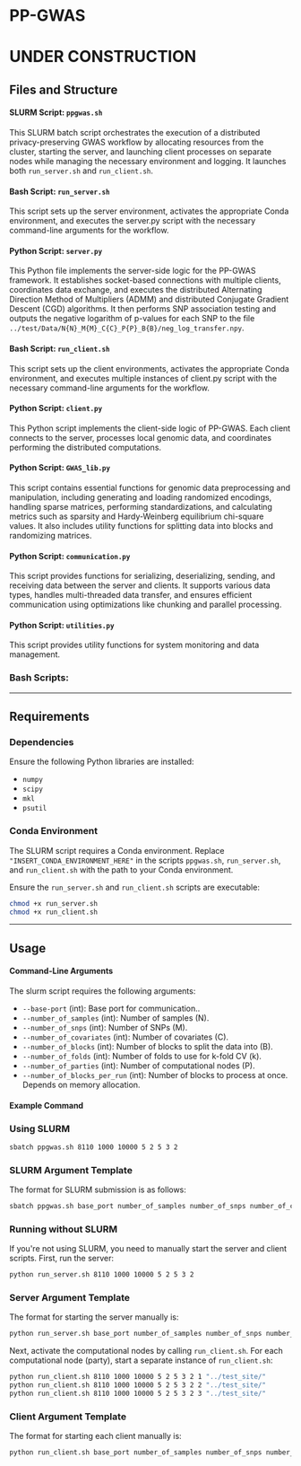 # PP-GWAS
# UNDER CONSTRUCTION

## Files and Structure

#### SLURM Script: `ppgwas.sh`
This SLURM batch script orchestrates the execution of a distributed privacy-preserving GWAS workflow by allocating resources from the cluster, starting the server, and launching client processes on separate nodes while managing the necessary environment and logging. It launches both `run_server.sh` and `run_client.sh`. 

#### Bash Script: `run_server.sh`
This script sets up the server environment, activates the appropriate Conda environment, and executes the server.py script with the necessary command-line arguments for the workflow.

#### Python Script: `server.py`
This Python file implements the server-side logic for the PP-GWAS framework. It establishes socket-based connections with multiple clients, coordinates data exchange, and executes the distributed Alternating Direction Method of Multipliers (ADMM) and distributed Conjugate Gradient Descent (CGD) algorithms. It then performs SNP association testing and outputs the negative logarithm of p-values for each SNP to the file `../test/Data/N{N}_M{M}_C{C}_P{P}_B{B}/neg_log_transfer.npy`.

#### Bash Script: `run_client.sh`
This script sets up the client environments, activates the appropriate Conda environment, and executes multiple instances of client.py script with the necessary command-line arguments for the workflow.

#### Python Script: `client.py`
This Python script implements the client-side logic of PP-GWAS. Each client connects to the server, processes local genomic data, and coordinates performing the distributed computations. 

#### Python Script: `GWAS_lib.py`
This script contains essential functions for genomic data preprocessing and manipulation, including generating and loading randomized encodings, handling sparse matrices, performing standardizations, and calculating metrics such as sparsity and Hardy-Weinberg equilibrium chi-square values. It also includes utility functions for splitting data into blocks and randomizing matrices.

#### Python Script: `communication.py`
This script provides functions for serializing, deserializing, sending, and receiving data between the server and clients. It supports various data types, handles multi-threaded data transfer, and ensures efficient communication using optimizations like chunking and parallel processing.

#### Python Script: `utilities.py`
This script provides utility functions for system monitoring and data management.

### Bash Scripts: 
---

## Requirements

### Dependencies
Ensure the following Python libraries are installed:
- `numpy`
- `scipy`
- `mkl`
- `psutil`


### Conda Environment
The SLURM script requires a Conda environment. Replace `"INSERT_CONDA_ENVIRONMENT_HERE"` in the scripts `ppgwas.sh`, `run_server.sh`, and `run_client.sh` with the path to your Conda environment.

Ensure the `run_server.sh` and `run_client.sh` scripts are executable:
   ```bash
   chmod +x run_server.sh
   chmod +x run_client.sh
```

---

## Usage

#### Command-Line Arguments
The slurm script requires the following arguments:
- `--base-port` (int): Base port for communication..
- `--number_of_samples` (int): Number of samples (N).
- `--number_of_snps` (int): Number of SNPs (M).
- `--number_of_covariates` (int): Number of covariates (C).
- `--number_of_blocks` (int): Number of blocks to split the data into (B).
- `--number_of_folds` (int): Number of folds to use for k-fold CV (k).
- `--number_of_parties` (int): Number of computational nodes (P).
- `--number_of_blocks_per_run` (int): Number of blocks to process at once. Depends on memory allocation. 


#### Example Command
### Using SLURM
```bash
sbatch ppgwas.sh 8110 1000 10000 5 2 5 3 2 
```
### SLURM Argument Template
The format for SLURM submission is as follows:
```bash
sbatch ppgwas.sh base_port number_of_samples number_of_snps number_of_covariates number_of_blocks number_of_folds number_of_parties number_of_blocks_per_run 
```

### Running without SLURM
If you're not using SLURM, you need to manually start the server and client scripts. First, run the server:
```bash
python run_server.sh 8110 1000 10000 5 2 5 3 2
```
### Server Argument Template
The format for starting the server manually is:
```bash
python run_server.sh base_port number_of_samples number_of_snps number_of_covariates number_of_blocks number_of_folds number_of_parties number_of_blocks_per_run
```
Next, activate the computational nodes by calling `run_client.sh`. For each computational node (party), start a separate instance of `run_client.sh`:
```bash
python run_client.sh 8110 1000 10000 5 2 5 3 2 1 "../test_site/"
python run_client.sh 8110 1000 10000 5 2 5 3 2 2 "../test_site/"
python run_client.sh 8110 1000 10000 5 2 5 3 2 3 "../test_site/"

```
### Client Argument Template
The format for starting each client manually is:
```bash
python run_client.sh base_port number_of_samples number_of_snps number_of_covariates number_of_blocks number_of_folds number_of_blocks_per_run number_of_parties party_id folder_where_results_are_to_be_stored
```




